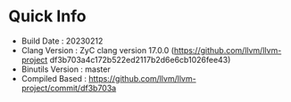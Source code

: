 # Quick Info
* Build Date : 20230212
* Clang Version : ZyC clang version 17.0.0 (https://github.com/llvm/llvm-project df3b703a4c172b522ed2117b2d6e6cb1026fee43)
* Binutils Version : master
* Compiled Based : https://github.com/llvm/llvm-project/commit/df3b703a

